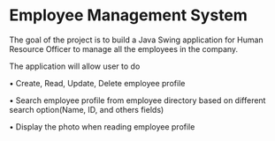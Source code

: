 # Employee Management System


The goal of the project is to build a Java Swing application for Human Resource Officer to manage all the
employees in the company.


The application will allow user to do

• Create, Read, Update, Delete employee profile

• Search employee profile from employee directory based on different search
option(Name, ID, and others fields)

• Display the photo when reading employee profile
